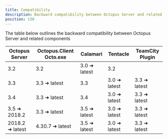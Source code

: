 ```yaml
---
title: Compatibility
description: Backward compatibility between Octopus Server and related components
position: 130
---
```


The table below outlines the backward compatibility between Octopus Server and related components

| Octopus Server   | Octopus.Client Octo.exe | Calamari      | Tentacle     | TeamCity Plugin |
| --------------   | ----------------------- | ------------  | ------------ | --------------- |
| 3.2              | 3.2                     | 3.0 ➜ latest | 3.2          |                 |
| 3.3              | 3.3 ➜ latest           | 3.3           | 3.0 ➜ latest | 3.3 ➜ latest    |
| 3.4              | 3.3 ➜ latest           | 3.4           | 3.0 ➜ latest | 3.3 ➜ latest    |
| 3.5 ➜ 2018.2    | 3.3 ➜ latest           | 3.5 ➜ latest | 3.0 ➜ latest | 3.3 ➜ latest    |
| 2018.2 ➜ latest | 4.30.7 ➜ latest        | 3.5 ➜ latest | 3.0 ➜ latest | 3.3 ➜ latest    |
